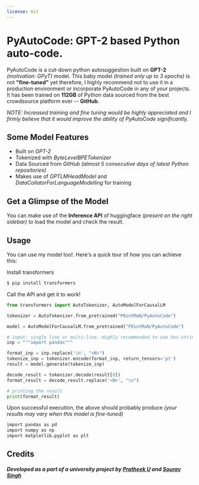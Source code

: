 ```yaml
---
license: mit
---
```


# PyAutoCode: GPT-2 based Python auto-code.

PyAutoCode is a cut-down python autosuggestion built on **GPT-2** *(motivation: GPyT)* model. This baby model *(trained only up to 3 epochs)* is not **"fine-tuned"** yet therefore, I highly recommend not to use it in a production environment or incorporate PyAutoCode in any of your projects. It has been trained on **112GB** of Python data sourced from the best crowdsource platform ever -- **GitHub**.

*NOTE: Increased training and fine tuning would be highly appreciated and I firmly believe that it would improve the ability of PyAutoCode significantly.*

## Some Model Features

- Built on *GPT-2*
- Tokenized with *ByteLevelBPETokenizer*
- Data Sourced from *GitHub (almost 5 consecutive days of latest Python repositories)*
- Makes use of *GPTLMHeadModel* and *DataCollatorForLanguageModelling* for training

## Get a Glimpse of the Model

You can make use of the **Inference API** of huggingface *(present on the right sidebar)* to load the model and check the result. 

## Usage

You can use my model too!. Here's a quick tour of how you can achieve this:

Install transformers
```sh
$ pip install transformers
```

Call the API and get it to work!
```python
from transformers import AutoTokenizer, AutoModelForCausalLM

tokenizer = AutoTokenizer.from_pretrained("P0intMaN/PyAutoCode")

model = AutoModelForCausalLM.from_pretrained("P0intMaN/PyAutoCode")

# input: single line or multi-line. Highly recommended to use doc-strings.
inp = """import pandas"""

format_inp = inp.replace('\n', "<N>")
tokenize_inp = tokenizer.encode(format_inp, return_tensors='pt')
result = model.generate(tokenize_inp)

decode_result = tokenizer.decode(result[0])
format_result = decode_result.replace('<N>', "\n")

# printing the result
print(format_result)
```

Upon successful execution, the above should probably produce *(your results may vary when this model is fine-tuned)*
```sh
import pandas as pd
import numpy as np
import matplotlib.pyplot as plt

```
## Credits
##### *Developed as a part of a university project by [Pratheek U](https://www.github.com/P0intMaN) and [Sourav Singh](https://github.com/Sourav11902312lpu)*
